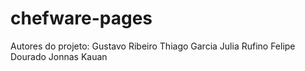 # chefware-pages
Autores do projeto:
Gustavo Ribeiro
Thiago Garcia
Julia Rufino
Felipe Dourado
Jonnas Kauan